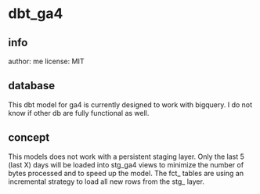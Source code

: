 # dbt_ga4

## info

author: me
license: MIT

## database

This dbt model for ga4 is currently designed to work with bigquery. I do not know if other db are fully functional as well. 

## concept

This models does not work with a persistent staging layer. Only the last 5 (last X) days will be loaded into stg_ga4 views to minimize the number of bytes processed and to speed up the model. The fct_ tables are using an incremental strategy to load all new rows from the stg_ layer.



